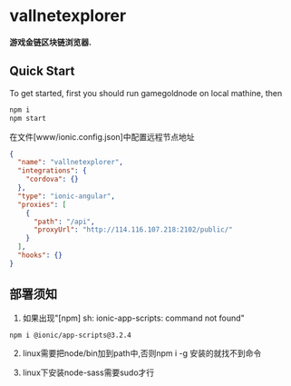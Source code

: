 # vallnetexplorer

**游戏金链区块链浏览器.**

## Quick Start

To get started, first you should run gamegoldnode on local mathine, then

```sh
npm i
npm start
```

在文件[www/ionic.config.json]中配置远程节点地址

```json
{
  "name": "vallnetexplorer",
  "integrations": {
    "cordova": {}
  },
  "type": "ionic-angular",
  "proxies": [
    {
      "path": "/api",
      "proxyUrl": "http://114.116.107.218:2102/public/"
    }
  ],
  "hooks": {}
}
```
## 部署须知

1. 如果出现"[npm] sh: ionic-app-scripts: command not found"

```sh
npm i @ionic/app-scripts@3.2.4
```

2. linux需要把node/bin加到path中,否则npm i -g 安装的就找不到命令

3. linux下安装node-sass需要sudo才行